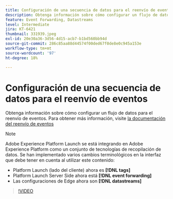 ```yaml
---
title: Configuración de una secuencia de datos para el reenvío de eventos
description: Obtenga información sobre cómo configurar un flujo de datos para el reenvío de eventos.
feature: Event Forwarding, Datastreams
level: Intermediate
jira: KT-6421
thumbnail: 331939.jpeg
exl-id: 20e30a36-3d56-4d15-acb7-b1bd560bb94d
source-git-commit: 286c85aa88d44574f00ded67f0de8e0c945a153e
workflow-type: tm+mt
source-wordcount: '97'
ht-degree: 18%

---
```


# Configuración de una secuencia de datos para el reenvío de eventos

Obtenga información sobre cómo configurar un flujo de datos para el reenvío de eventos. Para obtener más información, visite [la documentación del reenvío de eventos](https://experienceleague.adobe.com/docs/experience-platform/tags/event-forwarding/getting-started.html#create-a-datastream)


>[!NOTE]
>
>Adobe Experience Platform Launch se está integrando en Adobe Experience Platform como un conjunto de tecnologías de recopilación de datos. Se han implementado varios cambios terminológicos en la interfaz que debe tener en cuenta al utilizar este contenido:
> 
> * Platform Launch (lado del cliente) ahora es **[!DNL tags]**
> * Platform Launch Server Side ahora está **[!DNL event forwarding]**
> * Las configuraciones de Edge ahora son **[!DNL datastreams]**

>[!VIDEO](https://video.tv.adobe.com/v/331939?learn=on&enablevpops)
